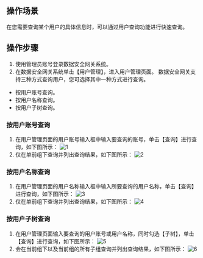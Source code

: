 ## 操作场景
在您需要查询某个用户的具体信息时，可以通过用户查询功能进行快速查询。

## 操作步骤
1. 使用管理员账号登录数据安全网关系统。
2. 在数据安全网关系统单击【用户管理】，进入用户管理页面。
数据安全网关支持三种方式查询用户，您可选择其中一种方式进行查询。
 - 按用户账号查询。
 - 按用户名称查询。
 - 按用户子树查询。


### 按用户账号查询

1. 在用户管理页面的用户账号输入框中输入要查询的账号，单击【查询】进行查询，如下图所示：
![1](https://main.qcloudimg.com/raw/c3ed42a3672f559807623366b85ec5de.png)
2. 仅在单前组下查询并列出查询结果，如下图所示：
![2](https://main.qcloudimg.com/raw/564064020a47ef7a2be53c9163666796.png)


### 按用户名称查询
1. 在用户管理页面的用户名称输入框中输入所要查询的用户名称，单击【查询】进行查询，如下图所示：
![3](https://main.qcloudimg.com/raw/898aabd09acc2e799c93d858394f0480.png)
2. 仅在单前组下查询并列出查询结果，如下图所示：
![4](https://main.qcloudimg.com/raw/d09784f8b2db5d82da89c14ace957129.png)

### 按用户子树查询
1. 在用户管理页面输入要查询的用户账号或用户名称，同时勾选【子树】，单击【查询】进行查询，如下图所示：
![5](https://main.qcloudimg.com/raw/e147f78885afd99907f933e9c5ed94eb.png)
2. 会在当前组下以及当前组的所有子组查询并列出查询结果，如下图所示：
![6](https://main.qcloudimg.com/raw/d866bdc717f9692806eec2ac11307dcb.png)


